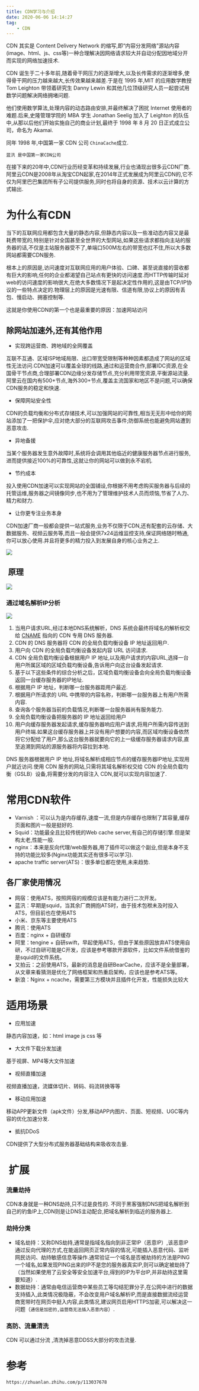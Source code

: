 ```yaml
---
title: CDN学习与介绍
date: 2020-06-06 14:14:27
tag:
	- CDN
---
```


CDN 其实是 Content Delivery Network 的缩写,即“内容分发网络”源站内容(image、html、js、css等)一种合理解决因网络请求较大并自动分配因地域分开而实现的网络加速技术.

CDN 诞生于二十多年前,随着骨干网压力的逐渐增大,以及长传需求的逐渐增多,使得骨干网的压力越来越大,长传效果越来越差.于是在 1995 年,MIT 的应用数学教授 Tom Leighton 带领着研究生 Danny Lewin 和其他几位顶级研究人员一起尝试用数学问题解决网络拥堵问题.

他们使用数学算法,处理内容的动态路由安排,并最终解决了困扰 Internet 使用者的难题.后来,史隆管理学院的 MBA 学生 Jonathan Seelig 加入了 Leighton 的队伍中,从那以后他们开始实施自己的商业计划,最终于 1998 年 8 月 20 日正式成立公司，命名为 Akamai.

同年 1998 年,中国第一家 CDN 公司 `ChinaCache`成立.

```
蓝汛 是中国第一家CDN公司
```

在接下来的20年中,CDN行业历经变革和持续发展,行业也涌现出很多云CDN厂商.阿里云CDN是2008年从淘宝CDN起家,在2014年正式发展成为阿里云CDN的,它不仅为阿里巴巴集团所有子公司提供服务,同时也将自身的资源、技术以云计算的方式输出.

# 为什么有CDN

当下的互联网应用都包含大量的静态内容,但静态内容以及一些准动态内容又是最耗费带宽的,特别是针对全国甚至全世界的大型网站,如果这些请求都指向主站的服务器的话,不仅是主站服务器受不了,单端口500M左右的带宽也扛不住,所以大多数网站都需要CDN服务.

根本上的原因是,访问速度对互联网应用的用户体验、口碑、甚至说直接的营收都有巨大的影响,任何的企业都渴望自己站点有更快的访问速度.而HTTP传输时延对web的访问速度的影响很大,在绝大多数情况下是起决定性作用的,这是由TCP/IP协议的一些特点决定的.物理层上的原因是光速有限、信道有限,协议上的原因有丢包、慢启动、拥塞控制等.

这就是你使用CDN的第一个也是最重要的原因：加速网站访问

## 除网站加速外,还有其他作用

- 实现跨运营商、跨地域的全网覆盖

互联不互通、区域ISP地域局限、出口带宽受限制等种种因素都造成了网站的区域性无法访问.CDN加速可以覆盖全球的线路,通过和运营商合作,部署IDC资源,在全国骨干节点商,合理部署CDN边缘分发存储节点,充分利用带宽资源,平衡源站流量.阿里云在国内有500+节点,海外300+节点,覆盖主流国家和地区不是问题,可以确保CDN服务的稳定和快速.

- 保障网站安全性

CDN的负载均衡和分布式存储技术,可以加强网站的可靠性,相当无无形中给你的网站添加了一把保护伞,应对绝大部分的互联网攻击事件;防御系统也能避免网站遭到恶意攻击.

- 异地备援

当某个服务器发生意外故障时,系统将会调用其他临近的健康服务器节点进行服务,进而提供接近100%的可靠性,这就让你的网站可以做到永不宕机.

- 节约成本

投入使用CDN加速可以实现网站的全国铺设,你根据不用考虑购买服务器与后续的托管运维,服务器之间镜像同步,也不用为了管理维护技术人员而烦恼,节省了人力、精力和财力.

- 让你更专注业务本身

CDN加速厂商一般都会提供一站式服务,业务不仅限于CDN,还有配套的云存储、大数据服务、视频云服务等,而且一般会提供7x24运维监控支持,保证网络随时畅通,你可以放心使用.并且将更多的精力投入到发展自身的核心业务之上.

![](/images/cdn/image-20200606144540270.png)

##  原理

![](/images/cdn/image-20200606150157143.png)

### 通过域名解析IP分析

![](/images/cdn/image-20200606160916110.png)

1. 当用户请求URL,经过本地DNS系统解析，DNS 系统会最终将域名的解析权交给 [CNAME](http://en.wikipedia.org/wiki/CNAME_record) 指向的 CDN 专用 DNS 服务器.
2. CDN 的 DNS 服务器将 CDN 的全局负载均衡设备 IP 地址返回用户.
3. 用户向 CDN 的全局负载均衡设备发起内容 URL 访问请求.
4. CDN 全局负载均衡设备根据用户 IP 地址,以及用户请求的内容URL,选择一台用户所属区域的区域负载均衡设备,告诉用户向这台设备发起请求.
5. 基于以下这些条件的综合分析之后，区域负载均衡设备会向全局负载均衡设备返回一台缓存服务器的IP地址.
6. 根据用户 IP 地址，判断哪一台服务器距用户最近.
7. 根据用户所请求的 URL 中携带的内容名称，判断哪一台服务器上有用户所需内容.
8. 查询各个服务器当前的负载情况,判断哪一台服务器尚有服务能力.
9. 全局负载均衡设备把服务器的 IP 地址返回给用户
10. 用户向缓存服务器发起请求,缓存服务器响应用户请求,将用户所需内容传送到用户终端.如果这台缓存服务器上并没有用户想要的内容,而区域均衡设备依然将它分配给了用户,那么这台服务器就要向它的上一级缓存服务器请求内容,直至追溯到网站的源服务器将内容拉到本地.

DNS 服务器根据用户 IP 地址,将域名解析成相应节点的缓存服务器IP地址,实现用户就近访问.使用 CDN 服务的网站,只需将其域名解析权交给 CDN 的全局负载均衡（GSLB）设备,将需要分发的内容注入 CDN,就可以实现内容加速了.

# 常用CDN软件

- Varnish ：可以认为是内存缓存,速度一流,但是内存缓存也限制了其容量,缓存页面和图片一般是挺好的.
- Squid：功能最全且比较传统的Web cache server,有自己的存储引擎.但是架构太老,性能一般.
- nginx：本来是反向代理/web服务器,用了插件可以做这个副业,但是本身不支持的功能比较多(Nginx功能其实还有很多可以学习).
- apache traffic server(ATS)：很多单位都在使用,未来趋势.
## 各厂家使用情况
- 网宿：使用ATS，按照网宿的规模应该是有能力进行二次开发。
- 蓝汛：早期是squid，当其余厂商拥抱ATS时，由于技术包袱未及时投入ATS，但目前也在使用ATS
- 小米、京东等主要使用ATS
- 腾讯：使用ATS
- 百度：nginx + 自研缓存
- 阿里：tengine + 自研swift，早起使用ATS，但由于某些原因放弃ATS使用自研，不过自研可能是C开发，应该是参考哪款开源软件，比如文件系统借鉴的是squid的文件系统。
- 又拍云：之前使用ATS，最新的消息是自研BearCache，应该不是全量部署，从文章来看猜测是优化了网络框架和热重启架构，应该也是参考ATS等。
- 新浪：Nginx + ncache，需要第三方模块并且插件化开发，性能损失比较大

# 适用场景

- 应用加速

静态内容加速，如：html image js css 等

- 大文件下载分发加速

基于视屏、MP4等大文件加速

- 视频直播加速

视频直播加速，流媒体切片、转码、码流转换等等

- 移动应用加速

移动APP更新文件（apk文件）分发,移动APP内图片、页面、短视频、UGC等内容的优化加速分发.

- 抵抗DDoS

CDN提供了大型分布式服务器基础结构来吸收攻击量.

#  扩展

### 流量劫持

CDN本身就是一种DNS劫持,只不过是良性的. 不同于黑客强制DNS把域名解析到自己的钓鱼IP上,CDN则是让DNS主动配合,把域名解析到临近的服务器上.

### 劫持分类

- 域名劫持：又称DNS劫持,通常是指域名指向到非正常IP（恶意IP）,该恶意IP通过反向代理的方式,在能返回网页正常内容的情况,可能插入恶意代码、监听网民访问、劫持敏感信息等操作.通常验证一个域名是否被劫持的方法是PING一个域名,如果发现PING出来的IP不是您的服务器真实IP,则可以确定被劫持了（当然如果使用了云安全等安全加速平台,得到的IP为平台IP,并非劫持这里需要知道）.
- 数据劫持：通常由电信运营商中某些员工等勾结犯罪分子,在公网中进行的数据支持插入,此类情况极隐蔽，不会改变用户域名解析IP,而是直接数据流经运营商宽带时在网页中挺入内容,此类情况,建议网页启用HTTPS加密,可以解决这一问题（`通信是加密的,运营商无法插入恶意内容`）.

### 高防、流量清洗

CDN 可以通过分流 ,清洗掉恶意DDSS大部分的攻击流量.

# 参考

```php+HTML
https://zhuanlan.zhihu.com/p/113037678

```

